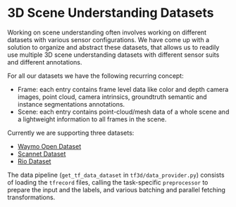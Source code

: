 # 3D Scene Understanding Datasets

Working on scene understanding often involves working on different datasets with
various sensor configurations. We have come up with a solution to organize and
abstract these datasets, that allows us to readily use multiple 3D scene
understanding datasets with different sensor suits and different annotations.

For all our datasets we have the following recurring concept:

*   Frame: each entry contains frame level data like color and depth camera
    images, point cloud, camera intrinsics, groundtruth semantic and instance
    segmentations annotations.
*   Scene: each entry contains point-cloud/mesh data of a whole scene and a
    lightweight information to all frames in the scene.

Currently we are supporting three datasets:

*   [Waymo Open Dataset](waymo_open_dataset.md)
*   [Scannet Dataset](scannet_dataset.md)
*   [Rio Dataset](rio_dataset.md)

The data pipeline (`get_tf_data_dataset` in `tf3d/data_provider.py`) consists of
loading the `tfrecord` files, calling the task-specific `preprocessor` to
prepare the input and the labels, and various batching and parallel fetching
transformations.
